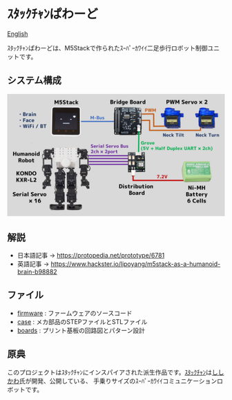 # ｽﾀｯｸﾁｬﾝぱわーど
[English](./README.md)

ｽﾀｯｸﾁｬﾝぱわーどは、M5Stackで作られたｽｰﾊﾟｰｶﾜｲｲ二足歩行ロボット制御ユニットです。

<!-- 動画埋め込み
## 動画
[![代替テキスト](https://img.youtube.com/vi/nw4zOiLLuTk/0.jpg)](https://www.youtube.com/watch?v=nw4zOiLLuTk)
 -->
## システム構成
![システム構成](./docs/images/overview.jpg)

## 解説
* 日本語記事 → https://protopedia.net/prototype/6781
* 英語記事 → https://www.hackster.io/lipoyang/m5stack-as-a-humanoid-brain-b98882

## ファイル
* [firmware](./firmware/) : ファームウェアのソースコード
* [case](./case/) : メカ部品のSTEPファイルとSTLファイル
* [boards](./boards/) : プリント基板の回路図とパターン設計

## 原典
このプロジェクトはｽﾀｯｸﾁｬﾝにインスパイアされた派生作品です。[ｽﾀｯｸﾁｬﾝ](https://github.com/stack-chan/stack-chan)は[ししかわ](https://x.com/stack_chan)氏が開発、公開している、 手乗りサイズのｽｰﾊﾟｰｶﾜｲｲコミュニケーションロボットです。 
